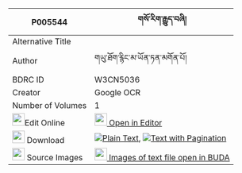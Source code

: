 |P005544|གསོ་རིག་རྒྱུད་བཞི། 
| --- | --- 
|Alternative Title |
|Author| གཡུ་ཐོག་རྙིང་མ་ཡོན་ཏན་མགོན་པོ།
|BDRC ID | W3CN5036
|Creator | Google OCR
|Number of Volumes| 1
|<img width="25" src="https://img.icons8.com/color/25/000000/edit-property.png">Edit Online| [<img width="25" src="https://avatars.githubusercontent.com/u/45091458?s=200&v=4"> Open in Editor](http://editor.openpecha.org/P005544)
|<img width="25" src="https://img.icons8.com/fluent/48/000000/download-2.png"/>  Download | [![](https://img.icons8.com/color/20/000000/txt.png)Plain Text](https://github.com/Openpecha/P005544/releases/download/v1/sorik_gyu_shyi_plain_P005544.zip), [![](https://img.icons8.com/color/20/000000/txt.png)Text with Pagination](https://github.com/Openpecha/P005544/releases/download/v1/sorik_gyu_shyi_pages_P005544.zip)
|<img width="25" src="https://img.icons8.com/plasticine/100/000000/pictures-folder.png"/>  Source Images | [<img width="25" src="https://library.bdrc.io/icons/BUDA-small.svg"> Images of text file open in BUDA](https://library.bdrc.io/show/bdr:W3CN5036)